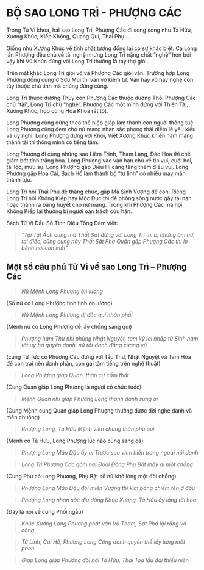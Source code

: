 # BỘ SAO LONG TRÌ - PHƯỢNG CÁC

Trong Tử Vi khoa, hai sao Long Trì, Phượng Các đi song song như Tả Hữu, Xương Khúc, Kiếp Không, Quang Quí, Thai Phụ ...

Giống như Xương Khúc về tính chất tương đồng lại có sự khác biệt. Cả Long lẫn Phượng đều chủ về tài nghệ nhưng Long Trì nặng chất “nghệ” hơn bởi vậy khi Vũ Khúc đứng với Long Trì thường là tay thợ giỏi.

Trên mặt khác Long Trì giỏi võ và Phượng Các giỏi văn. Trường hợp Long Phượng đồng cung ở Sửu Mùi thì văn võ kiêm tư. Văn hay võ hay nghệ còn tùy thuộc chủ tinh mà chúng đứng cùng.

Long Trì thuộc dương Thủy còn Phượng Các thuộc dương Thổ. Phượng Các chủ “tài”, Long Trì chủ “nghệ”. Phượng Các một mình đứng với Thiên Tài, Xương Khúc, hợp cùng Hóa Khoa rất tốt.

Long Phượng cùng đứng theo thế hiệp giáp làm thành con người thông tuệ. Long Phượng cũng đem cho nữ mạng nhan sắc phong thái diễm lệ yêu kiều và uy nghi. Long Phượng đứng với Khôi, Việt Xương Khúc khiến nam mạng thành tài trí thông minh có tiếng tăm.

Long Phượng đi cùng những sao Liêm Trinh, Tham Lang, Đào Hoa thì chế giảm bớt tính trăng hoa. Long Phượng vào vận hạn chủ về tin vui, cưới hỏi, tài lộc, mưu sự. Long Phượng gặp Diêu Hỉ càng tăng thêm điều vui. Long Phượng gặp Hoa Cái, Bạch Hổ làm thành bộ “tứ linh” có nhiều may mắn thành tựu.

Long Trì hội Thai Phụ dễ thăng chức, gặp Mã Sinh Vượng đẻ con. Riêng Long Trì hội Không Kiếp hay Mộc Dục thì đề phòng sông nước gây tai nạn hoặc thành ra băng huyết cho nữ mạng. Trong khi Phượng Các mà hội Không Kiếp lại thường bị người oán trách cừu hận.

Sách Tử Vi Đẩu Số Tinh Diệu Tổng Đàm viết:

> *“Tại Tật Ách cung mà Thất Sát đứng với Long Trì thì bị chứng âm hư, tai điếc, cũng cung này Thất Sát Phá Quân gặp Phượng Các thì lo bệnh nơi con mắt”*

## Một số câu phú Tử Vi về sao Long Trì – Phượng Các

> *Nữ Mệnh Long Phượng ôn lương*

(Số nữ có Long Phượng tính tình ôn lương)

> *Nữ Mệnh Long Phượng dị đắc quí nhân phối*

(Mệnh nữ có Long Phượng dễ lấy chồng sang quí)

> *Phượng hàm Thư nhi phùng Nhật Nguyệt, tam kỳ lai nhập tử*
> *Sinh nam tất uy bá quyền danh, nữ tất danh đằng xương vũ*

(cung Tử Tức có Phượng Các đứng với Tấu Thư, Nhật Nguyệt và Tam Hóa đẻ con trai nên danh phận, con gái tăm tiếng trên nghệ thuật)

> *Long Phượng giáp Quan, thân cư cẩm thất*

(Cung Quan giáp Long Phượng là người có chức tước)

> *Mệnh Quan nhi giáp Phượng Long thanh danh sủng ái*

(Cung Mệnh cung Quan giáp Long Phượng thường được đời nghe danh và mến chuộng)

> *Phượng Long, Tả Hữu Mệnh viên chung thân phú quí*

(Mệnh có Tả Hữu, Long Phượng lúc nào cũng sang cả)

> *Phượng Long Mão Dậu ấy ai*
> *Trước sau vinh hiển trong ngoài nổi danh*

> *Long Trì Phượng Các gồm hai*
> *Đoài Đông Phụ Bật mấy ai một chồng*

(Cung Phu có Long Phượng, Phụ Bật số nữ khó lòng một đời chồng)

> *Phượng Long Mão Dậu đôi miền*
> *Vượng thì kim bảng chiếm tên ở đầu*

> *Phượng Long nhan sắc dịu dàng*
> *Khúc Xương, Tả Hữu ấy làng tài hoa*

(Đây là nói về cung Phối ngẫu)

> *Khúc Xương Long Phượng phát văn*
> *Vũ Tham, Sát Phá lại rằng võ công*

> *Tứ Linh, Cái Hổ, Phượng Long*
> *Công danh quyền thế lẫy lừng một phen*

> *Giáp Long giáp Phượng đôi nơi*
> *Tả Hữu, Thai Tọa lầu đài thiếu niên*